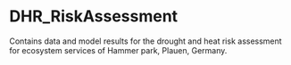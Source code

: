 # DHR_RiskAssessment
Contains data and model results for the drought and heat risk assessment for ecosystem services of Hammer park, Plauen, Germany.
